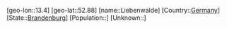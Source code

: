 ﻿---
location: [52.88,13.4]
type: City
tags:
- geo/City


SpocWebEntityId: 31994
isDeleted: false
confidential: public

---
[geo-lon::13.4]
[geo-lat::52.88]
[name::Liebenwalde]
[Country::[Germany](geo/Continent/Europe/Germany.md)]
[State::[Brandenburg](geo/Continent/Europe/Germany/Brandenburg.md)]
[Population::]
[Unknown::]

